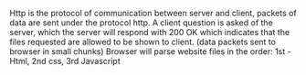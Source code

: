 Http is the protocol of communication between server and client, packets of data are sent under the protocol http. A client question is asked of the server, which the server will respond with 200 OK which indicates that the files requested are allowed to be shown to client. (data packets sent to browser in small chunks)
Browser will parse website files in the order: 1st - Html, 2nd css<link>, 3rd Javascript<script>
You can find images to add to your website by copying the url into your website html
Javascript strings and indicated like so> let First = "Hello" | and Javascript numbers and made like this> let num = 5
Variables in Javascript and stored values under a name. Example let First = "hello" , The variable here is "First"
 --Variables are important because they allow us to store values with a place holder. 
  ********************************************************************************************************************
  1-- HTML attributes are values you can give to elements in html to configure how elements display and behave
  2 -- The anatomy of an html document is in this order: Header--Navbar--MainContent--Sidebar--Footer
  3 --- <article> tag defines self contained independant content in and html document,
  <section> tag defines sections of a document in an html document
  4 ---- A typical Website should include <doctype! html><header><body><main><footer><navbar><sidebar>
  5--- Meta data influences SEO by specifying what it hands out to the internet as marketing words and categories when others search for a specific site 
   6 ---- <meta> tag references other meta data related tags within the html document within itself
*******************************************************************************************************
